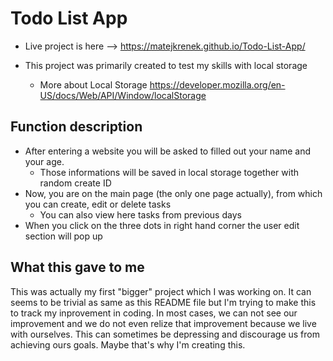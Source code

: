 # Todo List App
- Live project is here --> https://matejkrenek.github.io/Todo-List-App/

- This project was primarily created to test my skills with local storage
  - More about Local Storage https://developer.mozilla.org/en-US/docs/Web/API/Window/localStorage

## Function description
- After entering a website you will be asked to filled out your name and your age.
  - Those informations will be saved in local storage together with random create ID
- Now, you are on the main page (the only one page actually), from which you can create, edit or delete tasks
  - You can also view here tasks from previous days
- When you click on the three dots in right hand corner the user edit section will pop up

## What this gave to me
This was actually my first "bigger" project which I was working on. It can seems to be trivial as same as this README file but I'm trying to make this to track my inprovement in coding. In most cases, we can not see our improvement and we do not even relize that improvement because we live with ourselves. This can sometimes be depressing and discourage us from achieving ours goals. Maybe that's why I'm creating this. 



